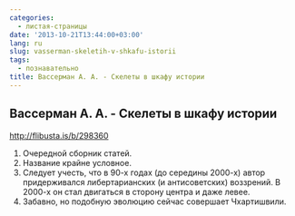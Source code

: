 ```yaml
---
categories:
  - листая-страницы
date: '2013-10-21T13:44:00+03:00'
lang: ru
slug: vasserman-skeletih-v-shkafu-istorii
tags:
  - познавательно
title: Вассерман А. А. - Скелеты в шкафу истории
---
```





## Вассерман А. А. - Скелеты в шкафу истории

<http://flibusta.is/b/298360>

<!--more-->

1. Очередной сборник статей.
2. Название крайне условное.
3. Следует учесть, что в 90-х годах (до середины 2000-х) автор придерживался либертарианских (и антисоветских) воззрений. В 2000-х он стал двигаться в сторону центра и даже левее.
4. Забавно, но подобную эволюцию сейчас совершает Чхартишвили.
